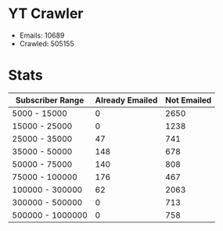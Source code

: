 # YT Crawler
- Emails: 10689
- Crawled: 505155

# Stats
| Subscriber Range  | Already Emailed | Not Emailed |
|-------|-------|-------|
| 5000 - 15000 | 0 | 2650 |
| 15000 - 25000 | 0 | 1238 |
| 25000 - 35000 | 47 | 741 |
| 35000 - 50000 | 148 | 678 |
| 50000 - 75000 | 140 | 808 |
| 75000 - 100000 | 176 | 467 |
| 100000 - 300000 | 62 | 2063 |
| 300000 - 500000 | 0 | 713 |
| 500000 - 1000000 | 0 | 758 |
